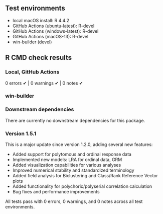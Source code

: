 ## Test environments
* local macOS install: R 4.4.2
* GitHub Actions (ubuntu-latest): R-devel
* GitHub Actions (windows-latest): R-devel
* GitHub Actions (macOS-13): R-devel
* win-builder (devel)

## R CMD check results

### Local, GitHub Actions
0 errors ✔ | 0 warnings ✔ | 0 notes ✔

### win-builder


### Downstream dependencies
There are currently no downstream dependencies for this package.

### Version 1.5.1

This is a major update since version 1.2.0, adding several new features:

* Added support for polytomous and ordinal response data
* Implemented new models: LRA for ordinal data, GRM
* Added visualization capabilities for various analyses
* Improved numerical stability and standardized terminology
* Added field analysis for Biclustering and Class/Rank Reference Vector plots
* Added functionality for polychoric/polyserial correlation calculation
* Bug fixes and performance improvements

All tests pass with 0 errors, 0 warnings, and 0 notes across all test environments.
